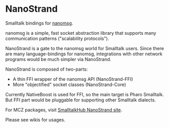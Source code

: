 # NanoStrand
Smalltalk bindings for [nanomsg](http://nanomsg.org).

nanomsg is a simple, fast socket abstraction library that supports many communication patterns ("scalability protocols").

NanoStrand is a gate to the nanomsg world for Smalltalk users. Since there are many language-bindings for nanomsg, integrations with other network programs would be much simpler via NanoStrand.

NanoStrand is composed of two-parts:

- A thin FFI wrapper of the nanomsg API (NanoStrand-FFI) 
- More "objectified" socket classes (NanoStrand-Core)

Currently NativeBoost is used for FFI, so the main target is Pharo Smalltalk. But FFI part would be pluggable for supporting other Smalltalk dialects.

For MCZ packages, visit <a href="http://smalltalkhub.com/#!/~MasashiUmezawa/NanoStrand">SmalltalkHub NanoStrand site</a>.

Please see wikis for usages.

